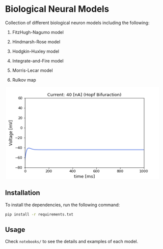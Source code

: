 # Biological Neural Models
Collection of  different biological neuron models including the following:

1. FitzHugh-Nagumo model

2. Hindmarsh-Rose model

3. Hodgkin-Huxley model

4. Integrate-and-Fire model

5. Morris-Lecar model

6. Rulkov map


<p align="center">
    <img width="500" height="300"src="images/morris-lecar-hopf.gif">
</p>



## Installation

To install the dependencies, run the following command:

```bash
pip install -r requirements.txt
```



## Usage

Check `notebooks/` to see the details and examples of each model.

